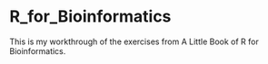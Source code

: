 # R_for_Bioinformatics
This is my workthrough of the exercises from A Little Book of R for Bioinformatics.
